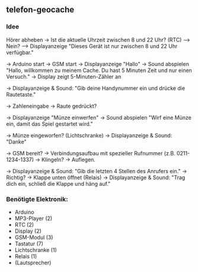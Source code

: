 ## telefon-geocache

### Idee

Hörer abheben 
-> Ist die aktuelle Uhrzeit zwischen 8 und 22 Uhr? (RTC)
--> Nein? --> Displayanzeige "Dieses Gerät ist nur zwischen 8 und 22 Uhr verfügbar."

-> Arduino start -> GSM start
-> Displayanzeige "Hallo"
-> Sound abspielen "Hallo, willkommen zu meinem Cache. Du hast 5 Minuten Zeit und nur einen Versuch."
-> Display zeigt 5-Minuten-Zähler an

-> Displayanzeige & Sound: "Gib deine Handynummer ein und drücke die Rautetaste."

-> Zahleneingabe
-> Raute gedrückt?

-> Displayanzeige "Münze einwerfen"
-> Sound abspielen "Wirf eine Münze ein, damit das Spiel gestartet wird."

-> Münze eingeworfen? (Lichtschranke)
-> Displayanzeige & Sound: "Danke"

-> GSM bereit?
-> Verbindungsaufbau mit spezieller Rufnummer (z.B. 0211-1234-1337)
-> Klingeln?
-> Auflegen.

-> Displayanzeige & Sound: "Gib die letzten 4 Stellen des Anrufers ein."
-> Richtig?
-> Klappe unten öffnet (Relais)
-> Displayanzeige & Sound: "Trag dich ein, schließ die Klappe und häng auf."

### Benötigte Elektronik:
- Arduino 
- MP3-Player (2)
- RTC	(2)
- Display	(2)
- GSM-Modul	(3)
- Tastatur	(7)
- Lichtschranke (1)
- Relais	(1)
- (Lautsprecher)

